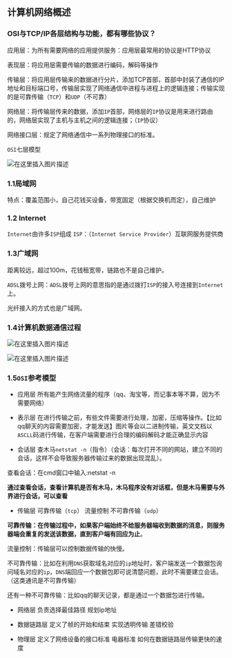 ## 计算机网络概述

### OSI与TCP/IP各层结构与功能，都有哪些协议？

应用层：为所有需要网络的应用提供服务：应用层最常用的协议是HTTP协议

表现层：将应用层需要传输的数据进行编码，解码等操作

传输层：将应用层传输来的数据进行分片，添加TCP首部，首部中封装了通信的IP地址和目标端口号，传输层实现了网络通信中进程与进程上的逻辑连接；传输实现的是可靠传输（`TCP`）和`UDP`（不可靠）

网络层：将传输层传来的数据，添加`IP`首部，网络层的`IP`协议是用来进行路由的，网络层实现了主机与主机之间的逻辑连接；（`IP`协议）

网络接口层：规定了网络通信中一系列物理接口的标准。

`OSI`七层模型

![在这里插入图片描述](https://img-blog.csdnimg.cn/ee3d72bd5b274ecc8d5dc3f2d616f1e4.png?x-oss-process=image/watermark,type_d3F5LXplbmhlaQ,shadow_50,text_Q1NETiBAbGVlZGNvZGVKb2huMDE=,size_19,color_FFFFFF,t_70,g_se,x_16)

### 1.1局域网

特点：覆盖范围小，自己花钱买设备，带宽固定（根据交换机而定），自己维护

### 1.2 Internet

`Internet`由许多`ISP`组成
`ISP`：（`Internet Service Provider`）互联网服务提供商

### 1.3广域网

距离较远，超过100m，花钱租宽带，链路也不是自己维护。

`ADSL`拨号上网：`ADSL`拨号上网的意思指的是通过拨打`ISP`的接入号连接到`Internet`上。

光纤接入的方式也是广域网。

### 1.4计算机数据通信过程

![在这里插入图片描述](https://img-blog.csdnimg.cn/8a1626565f65461ba69c9845c35749ac.png?x-oss-process=image/watermark,type_d3F5LXplbmhlaQ,shadow_50,text_Q1NETiBAbGVlZGNvZGVKb2huMDE=,size_14,color_FFFFFF,t_70,g_se,x_16)

![在这里插入图片描述](https://img-blog.csdnimg.cn/bb485de72d464bc7960b7fb500e291a6.png?x-oss-process=image/watermark,type_d3F5LXplbmhlaQ,shadow_50,text_Q1NETiBAbGVlZGNvZGVKb2huMDE=,size_14,color_FFFFFF,t_70,g_se,x_16)

### 1.5`OSI`参考模型

* 应用层 所有能产生网络流量的程序（qq、淘宝等，而记事本等不算，因为不需要网络）

* 表示层 在进行传输之前，有些文件需要进行处理，加密，压缩等操作。【比如qq聊天的内容需要加密，才能发送】图片等会以二进制传输，英文文档以`ASCLL`码进行传输，在客户端需要进行合理的编码解码才能正确显示内容

* 会话层 查木马`netstat -n`（指令）（会话：每次打开不同的网站，建立不同的会话，这样不会导致服务器传输过来的数据出现混乱）。

查看会话：在cmd窗口中输入:netstat -n

**通过查看会话，查看计算机是否有木马，木马程序没有对话框，但是木马需要与外界进行会话，可以查看**

* 传输层 可靠传输（`tcp`） 流量控制 不可靠传输（`udp`）

**可靠传输：在传输过程中，如果客户端始终不给服务器端收到数据的消息，则服务器端会重复的发送该数据，直到客户端有回应为止**。

流量控制：传输层可以控制数据传输的快慢。

不可靠传输：比如在利用`DNS`获取域名对应的`ip`地址时，客户端发送一个数据包询问域名对应的`ip`，`DNS`端回应一个数据包即可说清楚问题，此时不需要建立会话。（这类通讯是不可靠传输）

还有一种不可靠传输：比如qq的聊天记录，都是通过一个数据包进行传输。

* 网络层 负责选择最佳路径 规划ip地址

* 数据链路层 定义了帧的开始和结束 实现透明传输 差错校验

* 物理层 定义了网络设备的接口标准 电器标准 如何在数据链路层传输更快的速度

